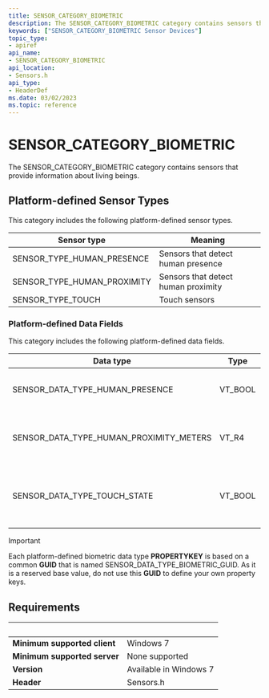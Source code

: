 ```yaml
---
title: SENSOR_CATEGORY_BIOMETRIC
description: The SENSOR_CATEGORY_BIOMETRIC category contains sensors that provide information about living beings.
keywords: ["SENSOR_CATEGORY_BIOMETRIC Sensor Devices"]
topic_type:
- apiref
api_name:
- SENSOR_CATEGORY_BIOMETRIC
api_location:
- Sensors.h
api_type:
- HeaderDef
ms.date: 03/02/2023
ms.topic: reference
---
```


# SENSOR_CATEGORY_BIOMETRIC

The SENSOR_CATEGORY_BIOMETRIC category contains sensors that provide information about living beings.

## Platform-defined Sensor Types

This category includes the following platform-defined sensor types.

| Sensor type | Meaning |
|---|---|
| SENSOR_TYPE_HUMAN_PRESENCE | Sensors that detect human presence |
| SENSOR_TYPE_HUMAN_PROXIMITY | Sensors that detect human proximity |
| SENSOR_TYPE_TOUCH | Touch sensors |

### Platform-defined Data Fields

This category includes the following platform-defined data fields.

| Data type | Type | Meaning |
|---|---|---|
| SENSOR_DATA_TYPE_HUMAN_PRESENCE | VT_BOOL | VARIANT_TRUE when a human is using the computer. |
| SENSOR_DATA_TYPE_HUMAN_PROXIMITY_METERS | VT_R4 | Distance between a human and the computer, in meters. |
| SENSOR_DATA_TYPE_TOUCH_STATE | VT_BOOL | VARIANT_TRUE when the touch sensor is being touched, otherwise VARIANT_FALSE. |

> [!IMPORTANT]
> Each platform-defined biometric data type **PROPERTYKEY** is based on a common **GUID** that is named SENSOR_DATA_TYPE_BIOMETRIC_GUID. As it is a reserved base value, do not use this **GUID** to define your own property keys.

## Requirements

| &nbsp; | &nbsp; |
|---|---|
| **Minimum supported client** | Windows 7 |
| **Minimum supported server** | None supported |
| **Version** | Available in Windows 7 |
| **Header** | Sensors.h |
